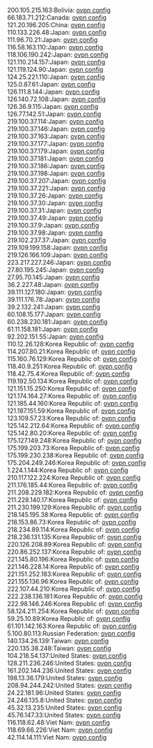 200.105.215.163:Bolivia: [ovpn config](vpn/200_105_215_163.ovpn)  
66.183.71.212:Canada: [ovpn config](vpn/66_183_71_212.ovpn)  
121.20.196.205:China: [ovpn config](vpn/121_20_196_205.ovpn)  
110.133.226.48:Japan: [ovpn config](vpn/110_133_226_48.ovpn)  
111.96.70.21:Japan: [ovpn config](vpn/111_96_70_21.ovpn)  
116.58.163.110:Japan: [ovpn config](vpn/116_58_163_110.ovpn)  
118.106.190.242:Japan: [ovpn config](vpn/118_106_190_242.ovpn)  
121.110.214.157:Japan: [ovpn config](vpn/121_110_214_157.ovpn)  
121.119.124.90:Japan: [ovpn config](vpn/121_119_124_90.ovpn)  
124.25.221.110:Japan: [ovpn config](vpn/124_25_221_110.ovpn)  
125.0.87.61:Japan: [ovpn config](vpn/125_0_87_61.ovpn)  
126.111.8.144:Japan: [ovpn config](vpn/126_111_8_144.ovpn)  
126.140.72.108:Japan: [ovpn config](vpn/126_140_72_108.ovpn)  
126.36.9.115:Japan: [ovpn config](vpn/126_36_9_115.ovpn)  
126.77.142.51:Japan: [ovpn config](vpn/126_77_142_51.ovpn)  
219.100.37.114:Japan: [ovpn config](vpn/219_100_37_114.ovpn)  
219.100.37.146:Japan: [ovpn config](vpn/219_100_37_146.ovpn)  
219.100.37.163:Japan: [ovpn config](vpn/219_100_37_163.ovpn)  
219.100.37.177:Japan: [ovpn config](vpn/219_100_37_177.ovpn)  
219.100.37.179:Japan: [ovpn config](vpn/219_100_37_179.ovpn)  
219.100.37.181:Japan: [ovpn config](vpn/219_100_37_181.ovpn)  
219.100.37.186:Japan: [ovpn config](vpn/219_100_37_186.ovpn)  
219.100.37.198:Japan: [ovpn config](vpn/219_100_37_198.ovpn)  
219.100.37.207:Japan: [ovpn config](vpn/219_100_37_207.ovpn)  
219.100.37.221:Japan: [ovpn config](vpn/219_100_37_221.ovpn)  
219.100.37.26:Japan: [ovpn config](vpn/219_100_37_26.ovpn)  
219.100.37.30:Japan: [ovpn config](vpn/219_100_37_30.ovpn)  
219.100.37.31:Japan: [ovpn config](vpn/219_100_37_31.ovpn)  
219.100.37.49:Japan: [ovpn config](vpn/219_100_37_49.ovpn)  
219.100.37.9:Japan: [ovpn config](vpn/219_100_37_9.ovpn)  
219.100.37.98:Japan: [ovpn config](vpn/219_100_37_98.ovpn)  
219.102.237.37:Japan: [ovpn config](vpn/219_102_237_37.ovpn)  
219.109.199.158:Japan: [ovpn config](vpn/219_109_199_158.ovpn)  
219.126.166.109:Japan: [ovpn config](vpn/219_126_166_109.ovpn)  
223.217.227.246:Japan: [ovpn config](vpn/223_217_227_246.ovpn)  
27.80.195.245:Japan: [ovpn config](vpn/27_80_195_245.ovpn)  
27.95.70.145:Japan: [ovpn config](vpn/27_95_70_145.ovpn)  
36.2.227.48:Japan: [ovpn config](vpn/36_2_227_48.ovpn)  
39.111.127.180:Japan: [ovpn config](vpn/39_111_127_180.ovpn)  
39.111.176.78:Japan: [ovpn config](vpn/39_111_176_78.ovpn)  
39.2.132.241:Japan: [ovpn config](vpn/39_2_132_241.ovpn)  
60.108.15.177:Japan: [ovpn config](vpn/60_108_15_177.ovpn)  
60.238.230.181:Japan: [ovpn config](vpn/60_238_230_181.ovpn)  
61.11.158.181:Japan: [ovpn config](vpn/61_11_158_181.ovpn)  
92.202.151.55:Japan: [ovpn config](vpn/92_202_151_55.ovpn)  
110.12.26.128:Korea Republic of: [ovpn config](vpn/110_12_26_128.ovpn)  
114.207.80.21:Korea Republic of: [ovpn config](vpn/114_207_80_21.ovpn)  
115.160.76.129:Korea Republic of: [ovpn config](vpn/115_160_76_129.ovpn)  
118.40.9.251:Korea Republic of: [ovpn config](vpn/118_40_9_251.ovpn)  
118.42.75.4:Korea Republic of: [ovpn config](vpn/118_42_75_4.ovpn)  
119.192.50.134:Korea Republic of: [ovpn config](vpn/119_192_50_134.ovpn)  
121.151.15.250:Korea Republic of: [ovpn config](vpn/121_151_15_250.ovpn)  
121.174.164.27:Korea Republic of: [ovpn config](vpn/121_174_164_27.ovpn)  
121.185.44.160:Korea Republic of: [ovpn config](vpn/121_185_44_160.ovpn)  
121.187.151.59:Korea Republic of: [ovpn config](vpn/121_187_151_59.ovpn)  
123.109.57.23:Korea Republic of: [ovpn config](vpn/123_109_57_23.ovpn)  
125.142.212.64:Korea Republic of: [ovpn config](vpn/125_142_212_64.ovpn)  
125.142.80.20:Korea Republic of: [ovpn config](vpn/125_142_80_20.ovpn)  
175.127.149.248:Korea Republic of: [ovpn config](vpn/175_127_149_248.ovpn)  
175.199.203.73:Korea Republic of: [ovpn config](vpn/175_199_203_73.ovpn)  
175.199.230.238:Korea Republic of: [ovpn config](vpn/175_199_230_238.ovpn)  
175.204.249.246:Korea Republic of: [ovpn config](vpn/175_204_249_246.ovpn)  
1.224.1.144:Korea Republic of: [ovpn config](vpn/1_224_1_144.ovpn)  
210.117.122.224:Korea Republic of: [ovpn config](vpn/210_117_122_224.ovpn)  
211.176.185.44:Korea Republic of: [ovpn config](vpn/211_176_185_44.ovpn)  
211.208.229.182:Korea Republic of: [ovpn config](vpn/211_208_229_182.ovpn)  
211.228.140.17:Korea Republic of: [ovpn config](vpn/211_228_140_17.ovpn)  
211.230.199.129:Korea Republic of: [ovpn config](vpn/211_230_199_129.ovpn)  
218.145.195.38:Korea Republic of: [ovpn config](vpn/218_145_195_38.ovpn)  
218.153.86.73:Korea Republic of: [ovpn config](vpn/218_153_86_73.ovpn)  
218.234.89.114:Korea Republic of: [ovpn config](vpn/218_234_89_114.ovpn)  
218.236.131.135:Korea Republic of: [ovpn config](vpn/218_236_131_135.ovpn)  
220.126.208.89:Korea Republic of: [ovpn config](vpn/220_126_208_89.ovpn)  
220.86.252.137:Korea Republic of: [ovpn config](vpn/220_86_252_137.ovpn)  
221.145.80.196:Korea Republic of: [ovpn config](vpn/221_145_80_196.ovpn)  
221.146.228.14:Korea Republic of: [ovpn config](vpn/221_146_228_14.ovpn)  
221.151.252.183:Korea Republic of: [ovpn config](vpn/221_151_252_183.ovpn)  
221.155.136.96:Korea Republic of: [ovpn config](vpn/221_155_136_96.ovpn)  
222.107.44.210:Korea Republic of: [ovpn config](vpn/222_107_44_210.ovpn)  
222.238.136.181:Korea Republic of: [ovpn config](vpn/222_238_136_181.ovpn)  
222.98.146.246:Korea Republic of: [ovpn config](vpn/222_98_146_246.ovpn)  
58.124.211.254:Korea Republic of: [ovpn config](vpn/58_124_211_254.ovpn)  
59.25.10.89:Korea Republic of: [ovpn config](vpn/59_25_10_89.ovpn)  
61.101.142.163:Korea Republic of: [ovpn config](vpn/61_101_142_163.ovpn)  
5.100.80.113:Russian Federation: [ovpn config](vpn/5_100_80_113.ovpn)  
140.134.26.139:Taiwan: [ovpn config](vpn/140_134_26_139.ovpn)  
220.135.38.248:Taiwan: [ovpn config](vpn/220_135_38_248.ovpn)  
104.218.54.137:United States: [ovpn config](vpn/104_218_54_137.ovpn)  
128.211.236.246:United States: [ovpn config](vpn/128_211_236_246.ovpn)  
161.202.144.236:United States: [ovpn config](vpn/161_202_144_236.ovpn)  
198.13.36.179:United States: [ovpn config](vpn/198_13_36_179.ovpn)  
208.94.244.242:United States: [ovpn config](vpn/208_94_244_242.ovpn)  
24.22.181.96:United States: [ovpn config](vpn/24_22_181_96.ovpn)  
24.246.135.8:United States: [ovpn config](vpn/24_246_135_8.ovpn)  
45.32.13.235:United States: [ovpn config](vpn/45_32_13_235.ovpn)  
45.76.147.33:United States: [ovpn config](vpn/45_76_147_33.ovpn)  
116.118.62.48:Viet Nam: [ovpn config](vpn/116_118_62_48.ovpn)  
118.69.66.226:Viet Nam: [ovpn config](vpn/118_69_66_226.ovpn)  
42.114.14.111:Viet Nam: [ovpn config](vpn/42_114_14_111.ovpn)  
